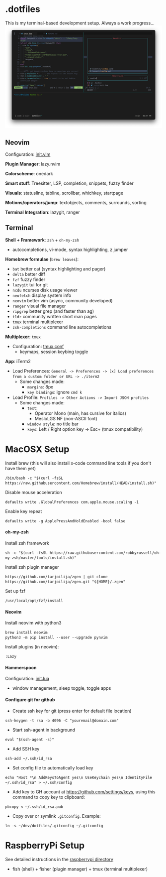 # .dotfiles
This is my terminal-based development setup. Always a work progress...
![screenshot](assets/main.png)

## Neovim

Configuration: [init.vim](nvim/init.lua)

**Plugin Manager**: lazy.nvim 

**Colorscheme**: onedark

**Smart stuff**: Treesitter, LSP, completion, snippets, fuzzy finder

**Visuals**: statusline, tabline, scrollbar, whichkey, startpage

**Motions/operators/jump**: textobjects, comments, surrounds, sorting

**Terminal Integration**: lazygit, ranger

## Terminal
**Shell + Framework**: `zsh` + `oh-my-zsh`
  - autocompletions, vi-mode, syntax highlighting, z jumper

**Homebrew formulae** (`brew leaves`):
  - `bat` better cat (syntax highlighting and pager)
  - `delta` better diff
  - `fzf` fuzzy finder
  - `lazygit` tui for git
  - `ncdu` ncurses disk usage viewer
  - `neofetch` display system info
  - `neovim` better vim (async, community developed)
  - `ranger` visual file manager
  - `ripgrep` better grep (and faster than ag)
  - `tldr` community written short man pages
  - `tmux` terminal multiplexer
  - `zsh-completions` command line autocompletions

**Multiplexer**: `tmux`
- Configuration: [tmux.conf](.tmux.conf)
  - keymaps, session keybing toggle

**App**: iTerm2
- Load Preferences: `General -> Preferences -> [x] Load preferences from a custom folder or URL -> ./iterm2`
  - Some changes made:
    - `margins`: 8px
    - `key bindings`: ignore `cmd k`
- Load Profile: `Profiles -> Other Actions -> Import JSON profiles`
  - Some changes made:
    - `text`:
      - Operator Mono (main, has cursive for italics)
      - MesloLGS NF (non-ASCII font)
    - `window style`: no title bar
    - `keys`: Left / Right option key -> Esc+ (tmux compatibility)

# MacOSX Setup

Install brew (this will also install x-code command line tools if you don't have them yet)
```
/bin/bash -c "$(curl -fsSL https://raw.githubusercontent.com/Homebrew/install/HEAD/install.sh)"
```

Disable mouse acceleration
```
defaults write .GlobalPreferences com.apple.mouse.scaling -1
```

Enable key repeat
```
defaults write -g ApplePressAndHoldEnabled -bool false
```

#### oh-my-zsh
Install zsh framework
```
sh -c "$(curl -fsSL https://raw.githubusercontent.com/robbyrussell/oh-my-zsh/master/tools/install.sh)"
```

Install zsh plugin manager
```
https://github.com/tarjoilija/zgen | git clone https://github.com/tarjoilija/zgen.git "${HOME}/.zgen"
```

Set up fzf
```
/usr/local/opt/fzf/install
```

#### Neovim
Install neovim with python3
```
brew install neovim
python3 -m pip install --user --upgrade pynvim
```

Install plugins (in neovim):
```
:Lazy
```

#### Hammerspoon
Configuration: [init.lua](hammerspoon/init.lua)
- window management, sleep toggle, toggle apps

#### Configure git for github
- Create ssh key for git (press enter for default file location)
```
ssh-keygen -t rsa -b 4096 -C "youremail@domain.com"
```

- Start ssh-agent in background
```
eval "$(ssh-agent -s)"
```

- Add SSH key
```
ssh-add ~/.ssh/id_rsa
```

- Set config file to automatically load key
```
echo "Host *\n AddKeysToAgent yes\n UseKeychain yes\n IdentityFile ~/.ssh/id_rsa" > ~/.ssh/config
```

- Add key to GH account at  https://github.com/settings/keys, using this command to copy key to clipboard:
```
pbcopy < ~/.ssh/id_rsa.pub
```
- Copy over or symlink `.gitconfig`. Example:
```
ln -s ~/dev/dotfiles/.gitconfig ~/.gitconfig
```

# RaspberryPi Setup
See detailed instructions in the [raspberrypi directory](raspberrypi/README.md)
- fish (shell) + fisher (plugin manager) + tmux (terminal multiplexer)
